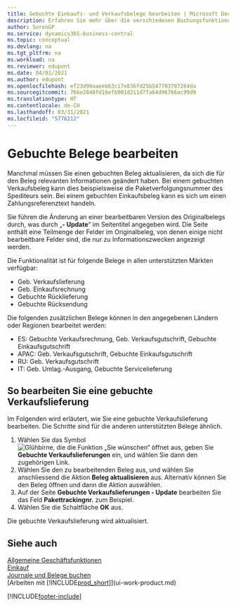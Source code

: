 ```yaml
---
title: Gebuchte Einkaufs- und Verkaufsbelege bearbeiten | Microsoft Docs
description: Erfahren Sie mehr über die verschiedenen Buchungsfunktionen zum Buchen von Einkaufsbelegen und wie Sie gebuchte Belege aktualisieren können.
author: SorenGP
ms.service: dynamics365-business-central
ms.topic: conceptual
ms.devlang: na
ms.tgt_pltfrm: na
ms.workload: na
ms.reviewer: edupont
ms.date: 04/01/2021
ms.author: edupont
ms.openlocfilehash: ef23d98aaeeb63c17e836fd25b547703787264da
ms.sourcegitcommit: 766e2840fd16efb901d211d7fa64d96766ac99d9
ms.translationtype: HT
ms.contentlocale: de-CH
ms.lasthandoff: 03/31/2021
ms.locfileid: "5776212"
---
```

# <a name="edit-posted-documents"></a>Gebuchte Belege bearbeiten

Manchmal müssen Sie einen gebuchten Beleg aktualisieren, da sich die für den Beleg relevanten Informationen geändert haben. Bei einem gebuchten Verkaufsbeleg kann dies beispielsweise die Paketverfolgungsnummer des Spediteurs sein. Bei einem gebuchten Einkaufsbeleg kann es sich um einen Zahlungsreferenztext handeln.

Sie führen die Änderung an einer bearbeitbaren Version des Originalbelegs durch, was durch „**- Update**“ im Seitentitel angegeben wird. Die Seite enthält eine Teilmenge der Felder im Originalbeleg, von denen einige nicht bearbeitbare Felder sind, die nur zu Informationszwecken angezeigt werden.

Die Funktionalität ist für folgende Belege in allen unterstützten Märkten verfügbar:

- Geb. Verkaufslieferung
- Geb. Einkaufsrechnung
- Gebuchte Rücklieferung
- Gebuchte Rücksendung

Die folgenden zusätzlichen Belege können in den angegebenen Ländern oder Regionen bearbeitet werden:

- ES: Gebuchte Verkaufsrechnung, Geb. Verkaufsgutschrift, Gebuchte Einkaufsgutschrift
- APAC: Geb. Verkaufsgutschrift, Gebuchte Einkaufsgutschrift
- RU: Geb. Verkaufsgutschrift
- IT: Geb. Umlag.-Ausgang, Gebuchte Servicelieferung

## <a name="to-edit-a-posted-sales-shipment"></a>So bearbeiten Sie eine gebuchte Verkaufslieferung

Im Folgenden wird erläutert, wie Sie eine gebuchte Verkaufslieferung bearbeiten. Die Schritte sind für die anderen unterstützten Belege ähnlich.

1. Wählen Sie das Symbol ![Glühbirne, die die Funktion „Sie wünschen“ öffnet](media/ui-search/search_small.png "Tell Me-Funktion") aus, geben Sie **Gebuchte Verkaufslieferungen** ein, und wählen Sie dann den zugehörigen Link.
2. Wählen Sie den zu bearbeitenden Beleg aus, und wählen Sie anschliessend die Aktion **Beleg aktualisieren** aus. Alternativ können Sie den Beleg öffnen und dann die Aktion auswählen.
3. Auf der Seite **Gebuchte Verkaufslieferungen - Update** bearbeiten Sie das Feld **Pakettrackingnr.** zum Beispiel.
4. Wählen Sie die Schaltfläche **OK** aus.

Die gebuchte Verkaufslieferung wird aktualisiert.

## <a name="see-also"></a>Siehe auch

[Allgemeine Geschäftsfunktionen](ui-across-business-areas.md)  
[Einkauf](purchasing-manage-purchasing.md)  
[Journale und Belege buchen](ui-post-documents-journals.md)  
[Arbeiten mit [!INCLUDE[prod_short](includes/prod_short.md)]](ui-work-product.md)  


[!INCLUDE[footer-include](includes/footer-banner.md)]